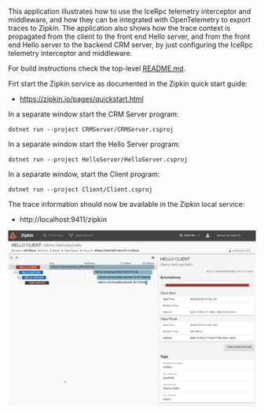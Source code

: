 This application illustrates how to use the IceRpc telemetry interceptor and middleware, and how they can be integrated
with OpenTelemetry to export traces to Zipkin. The application also shows how the trace context is propagated from the
client to the front end Hello server, and from the front end Hello server to the backend CRM server, by just configuring
the IceRpc telemetry interceptor and middleware.

For build instructions check the top-level [README.md](../../README.md).

Firt start the Zipkin service as documented in the Zipkin quick start guide:

- https://zipkin.io/pages/quickstart.html

In a separate window start the CRM Server program:
```
dotnet run --project CRMServer/CRMServer.csproj
```

In a separate window start the Hello Server program:
```
dotnet run --project HelloServer/HelloServer.csproj
```

In a separate window, start the Client program:
```
dotnet run --project Client/Client.csproj
```

The trace information should now be available in the Zipkin local service:

 - http://localhost:9411/zipkin

![Zipkin](./zipkin.png)
